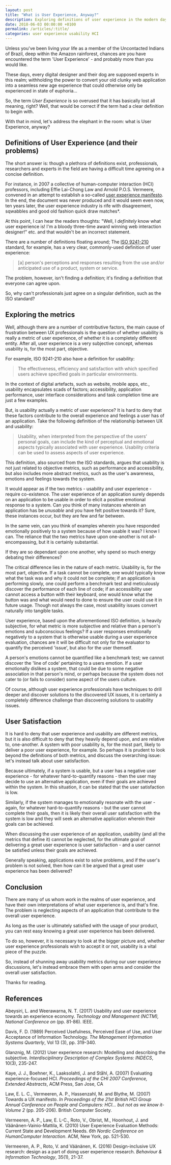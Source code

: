 ```yaml
---
layout: post
title: "What is User Experience, Anyway?"
description: Exploring definitions of user experience in the modern day.
date: 2018-06-03 00:00:00 +0100
permalink: /articles/:title/
categories: user experience usability HCI
---
```


Unless you've been living your life as a member of the Uncontacted Indians of Brazil, deep within the Amazon rainforest, chances are you have encountered the term 'User Experience' - and probably more than you would like.

These days, every digital designer and their dog are supposed experts in this realm; withholding the power to convert your old clunky web application into a seamless new age experience that could otherwise only be experienced in state of euphoria...

So, the term _User Experience_ is so overused that it has basically lost all meaning, right? Well, that would be correct if the term had a clear definition to begin with.

With that in mind, let's address the elephant in the room: what is User Experience, anyway?

## Definitions of User Experience (and their problems)

The short answer is: though a plethora of definitions exist, professionals, researchers and experts in the field are having a difficult time agreeing on a concise definition.

For instance, in 2007 a collective of human-computer interaction (HCI) professors, including Effie Lai-Chong Law and Arnold P.O.S. Vermeere, convened in an attempt to establish a so-called [user experience manifesto](https://dl.acm.org/citation.cfm?id=1531468). In the end, the document was never produced and it would seem even now, ten years later, the user experience industry is rife with disagreement, sqwabbles and good old fashion quick draw matches*.

At this point, I can hear the readers thoughts: "Well, I _definitely_ know what user experience is! I'm a bloody three-time award winning web interaction designer!" etc. and that wouldn't be an incorrect statement.

There are a number of definitions floating around; The [ISO 9241-210](https://www.iso.org/obp/ui/#iso:std:iso:9241:-210:ed-1:v1:en) standard, for example, has a very clear, commonly-used definition of user experience:

<blockquote>
[a] person's perceptions and responses resulting from the use and/or anticipated use of a product, system or service.
</blockquote>

The problem, however, isn't finding a definition; it's finding a definition that everyone can agree upon.

So, why can't professionals just agree on a singular definition, such as the ISO standard?

## Exploring the metrics

Well, although there are a number of contributive factors, the main cause of frustration between UX professionals is the question of whether usability is really a metric of user experience, of whether it is a completely different entity. After all, user experience is a very subjective concept, whereas usability is, for the most part, objective.

For example, ISO 9241-210 also have a definition for usability:

<blockquote>
The effectiveness, efficiency and satisfaction with which specified users achieve specified goals in particular environments.
</blockquote>

In the context of digital artefacts, such as website, mobile apps, etc., usability encapsulates scads of factors; accessibility, application performance, user interface considerations and task completion time are just a few examples.

But, is usability actually a metric of user experience? It is hard to deny that these factors contribute to the overall experience and feelings a user has of an application. Take the following definition of the relationship between UX and usability:

<blockquote>
Usability, when interpreted from the perspective of the users' personal goals, can include the kind of perceptual and emotional aspects typically associated with user experience. 
Usability criteria can be used to assess aspects of user experience.
</blockquote>

This definition, also sourced from the ISO standards, argues that usability is not just related to objective metrics, such as performance and accessibility, but also includes more abstract metrics, such as the user's awareness, emotions and feelings towards the system.

It would appear as if the two metrics - usability and user experience - require co-existence. The user experience of an application surely depends on an application to be usable in order to elicit a positive emotional response to a system. Can you think of many instances wherein an application has be _unusable_ and you have felt positive towards it? Sure, these instances occur, but they are few and far between.

In the same vein, can you think of examples wherein you have responded emotionally positively to a system because of how usable it was? I know I can. The reliance that the two metrics have upon one-another is not all-encompassing, but it is certainly substantial.

If they are so dependant upon one another, why spend so much energy debating their differences?

The critical difference lies in the nature of each metric. Usability is, for the most part, objective. If a task cannot be complete, one would typically know what the task was and why it could not be complete; if an application is performing slowly, one could perform a benchmark test and meticulously discover the performance of each line of code; if an accessibility user cannot access a button with their keyboard, one would know what the button was and what would need to done to ensure the user could use it in future usage. Though not always the case, most usability issues convert naturally into tangible tasks.

User experience, based upon the aforementioned ISO definition, is heavily subjective, for what metric is more subjective and relative than a person's emotions and subconscious feelings? If a user responses emotionally negatively to a system that is otherwise usable during a user experience evaluation, chances are it will be difficult not only for the evaluator to quantify the perceived 'issue', but also for the user themself.

A person's emotions cannot be quantified like a benchmark test; we cannot discover the 'line of code' pertaining to a users emotion. If a user emotionally dislikes a system, that could be due to some negative association in that person's mind, or perhaps because the system does not cater to (or fails to consider) some aspect of the users culture.

Of course, although user experience professionals have techniques to drill deeper and discover solutions to the discovered UX issues, it is certainly a completely difference challenge than discovering solutions to usability issues.

## User Satisfaction

It is hard to deny that user experience and usability are different metrics, but it is also difficult to deny that they heavily depend upon, and are relative to, one-another. A system with poor usability is, for the most part, likely to deliver a poor user experience, for example. So perhaps it is prudent to look beyond the definitions of both metrics, and discuss the overarching issue: let's instead talk about user satisfaction.

Because ultimately, if a system is usable, but a user has a negative user experience - for whatever hard-to-quantify reasons - then the user may decide to use an alternative application, even if their goals are achieved within the system. In this situation, it can be stated that the user satisfaction is low. 

Similarly, if the system manages to emotionally resonate with the user - again, for whatever hard-to-quantify reasons - but the user cannot complete their goals, then it is likely their overall user satisfaction with the system is low and they will seek an alternative application wherein their goals can be achieved.

When discussing the user experience of an application, usability (and all the metrics that define it) cannot be neglected, for the ultimate goal of delivering a great user experience is user satisfaction - and a user cannot be satisfied unless their goals are achieved.

Generally speaking, applications exist to solve problems, and if the user's problem is not solved, then how can it be argued that a great user experience has been delivered?

## Conclusion

There are many of us whom work in the realms of user experience, and have their own interpretations of what user experience is, and that's fine. The problem is neglecting aspects of an application that contribute to the overall user experience.

As long as the user is ultimately satisfied with the usage of your product, you can rest easy knowing a great user experience has been delivered.

To do so, however, it is necessary to look at the bigger picture and, whether user experience professionals wish to accept it or not, usability is a vital piece of the puzzle.

So, instead of shunning away usability metrics during our user experience discussions, let's instead embrace them with open arms and consider the overall user satisfaction.

Thanks for reading.

## References

Abeysiri, L. and Weerawarna, N. T. (2017) Usability and user experience towards an experience economy. _Technology and Management (NCTM), National Conference on_ (pp. 81-86). IEEE.

Davis, F. D. (1989) Perceived Usefulness, Perceived Ease of Use, and User Acceptance of Information Technology. _The Management Information Systems Quarterly_, Vol 13 (3), pp. 319-340.

Glanznig, M. (2012) User experience research: Modelling and describing the subjective. _Interdisciplinary Description of Complex Systems: INDECS_, 10(3), 235-247.

Kaye, J. J., Boehner, K., Laaksolahti, J. and Ståhl, A. (2007) Evaluating experience-focused HCI. _Proceedings of the CHI 2007 Conference, Extended Abstracts_, ACM Press, San Jose, CA

Law, E. L. C., Vermeeren, A. P., Hassenzahl, M. and Blythe, M. (2007) Towards a UX manifesto. _In Proceedings of the 21st British HCI Group Annual Conference on People and Computers: HCI... but not as we know it-Volume 2_ (pp. 205-206). British Computer Society.

Vermeeren, A. P., Law, E. L-C., Roto, V., Obrist, M., Hoonhout, J. and Väänänen-Vainio-Mattila, K. (2010) User Experience Evaluation Methods: Current State and Development Needs. _6th Nordic Conference on HumanComputer Interaction_. ACM, New York, pp. 521-530.

Vermeeren, A. P., Roto, V. and Väänänen, K. (2016) Design-inclusive UX research: design as a part of doing user experience research. _Behaviour & Information Technology_, 35(1), 21-37.